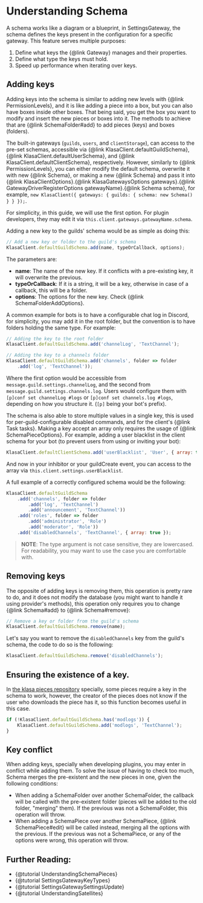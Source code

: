 # Understanding Schema

A schema works like a diagram or a blueprint, in SettingsGateway, the schema defines the keys present in the configuration for a specific gateway. This feature serves multiple purposes:

1. Define what keys the {@link Gateway} manages and their properties.
1. Define what type the keys must hold.
1. Speed up performance when iterating over keys.

## Adding keys

Adding keys into the schema is similar to adding new levels with {@link PermissionLevels}, and it is like adding a piece into a box, but you can also have boxes inside other boxes. That being said, you get the box you want to modify and insert the new pieces or boxes into it. The methods to achieve that are {@link SchemaFolder#add} to add pieces (keys) and boxes (folders).

The built-in gateways (`guilds`, `users`, and `clientStorage`), can access to the pre-set schemas, accessible via {@link KlasaClient.defaultGuildSchema}, {@link KlasaClient.defaultUserSchema}, and {@link KlasaClient.defaultClientSchema}, respectively. However, similarly to {@link PermissionLevels}, you can either modify the default schema, overwrite it with new {@link Schema}, or making a new {@link Schema} and pass it into {@link KlasaClientOptions}.{@link KlasaGatewaysOptions gateways}.{@link GatewayDriverRegisterOptions gatewayName}.{@link Schema schema}, for example, `new KlasaClient({ gateways: { guilds: { schema: new Schema() } } });`.

For simplicity, in this guide, we will use the first option. For plugin developers, they may edit it via `this.client.gateways.gatewayName.schema`.

Adding a new key to the guilds' schema would be as simple as doing this:

```javascript
// Add a new key or folder to the guild's schema
KlasaClient.defaultGuildSchema.add(name, typeOrCallback, options);
```

The parameters are:

- **name**: The name of the new key. If it conflicts with a pre-existing key, it will overwrite the previous.
- **typeOrCallback**: If it is a string, it will be a key, otherwise in case of a callback, this will be a folder.
- **options**: The options for the new key. Check {@link SchemaFolderAddOptions}.

A common example for bots is to have a configurable chat log in Discord, for simplicity, you may add it in the root folder, but the convention is to have folders holding the same type. For example:

```javascript
// Adding the key to the root folder
KlasaClient.defaultGuildSchema.add('channelLog', 'TextChannel');

// Adding the key to a channels folder
KlasaClient.defaultGuildSchema.add('channels', folder => folder
	.add('log', 'TextChannel'));
```

Where the first option would be accessible from `message.guild.settings.channelLog`, and the second from `message.guild.settings.channels.log`. Users would configure them with `[p]conf set channelLog #logs` or `[p]conf set channels.log #logs`, depending on how you structure it. (`[p]` being your bot's prefix).

The schema is also able to store multiple values in a single key, this is used for per-guild-configurable disabled commands, and for the client's {@link Task tasks}. Making a key accept an array only requires the usage of {@link SchemaPieceOptions}. For example, adding a user blacklist in the client schema for your bot (to prevent users from using or inviting your bot):

```javascript
KlasaClient.defaultClientSchema.add('userBlacklist', 'User', { array: true });
```

And now in your inhibitor or your guildCreate event, you can access to the array via `this.client.settings.userBlacklist`.

A full example of a correctly configured schema would be the following:

```javascript
KlasaClient.defaultGuildSchema
	.add('channels', folder => folder
		.add('log', 'TextChannel')
		.add('announcement', 'TextChannel'))
	.add('roles', folder => folder
		.add('administrator', 'Role')
		.add('moderator', 'Role'))
	.add('disabledChannels', 'TextChannel', { array: true });
```

> **NOTE**: The type argument is not case sensitive, they are lowercased. For readability, you may want to use the case you are comfortable with.

## Removing keys

The opposite of adding keys is removing them, this operation is pretty rare to do, and it does not modify the database (you might want to handle it using provider's methods), this operation only requires you to change {@link Schema#add} to {@link Schema#remove}:

```javascript
// Remove a key or folder from the guild's schema
KlasaClient.defaultGuildSchema.remove(name);
```

Let's say you want to remove the `disabledChannels` key from the guild's schema, the code to do so is the following:

```javascript
KlasaClient.defaultGuildSchema.remove('disabledChannels');
```

## Ensuring the existence of a key.

In [the klasa pieces repository](https://github.com/dirigeants/klasa-pieces/) specially, some pieces require a key in the schema to work, however, the creator of the pieces does not know if the user who downloads the piece has it, so this function becomes useful in this case.

```javascript
if (!KlasaClient.defaultGuildSchema.has('modlogs')) {
	KlasaClient.defaultGuildSchema.add('modlogs', 'TextChannel');
}
```

## Key conflict

When adding keys, specially when developing plugins, you may enter in conflict while adding them. To solve the issue of having to check too much, Schema merges the pre-existent and the new pieces in one, given the following conditions:

- When adding a SchemaFolder over another SchemaFolder, the callback will be called with the pre-existent folder (pieces will be added to the old folder, "merging" them). If the previous was not a SchemaFolder, this operation will throw.
- When adding a SchemaPiece over another SchemaPiece, {@link SchemaPiece#edit} will be called instead, merging all the options with the previous. If the previous was not a SchemaPiece, or any of the options were wrong, this operation will throw.

## Further Reading:

- {@tutorial UnderstandingSchemaPieces}
- {@tutorial SettingsGatewayKeyTypes}
- {@tutorial SettingsGatewaySettingsUpdate}
- {@tutorial UnderstandingSatellites}
